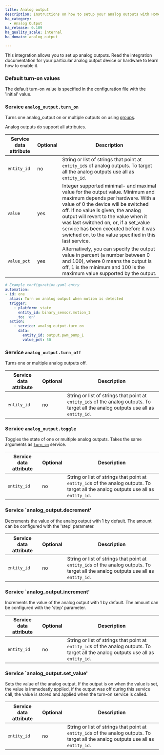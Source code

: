```yaml
---
title: Analog output
description: Instructions on how to setup your analog outputs with Home Assistant.
ha_category:
  - Analog Output
ha_release: 0.109
ha_quality_scale: internal
ha_domain: analog_output

---
```


This integration allows you to set up analog outputs. Read the integration documentation for your particular analog output device or hardware to learn how to enable it.

### Default turn-on values

The default turn-on value is specified in the configuration file with the 'initial' value.

### Service `analog_output.turn_on`

Turns one analog_output on or multiple outputs on using [groups]({{site_root}}/integrations/group/).

Analog outputs do support all attributes. 

| Service data attribute | Optional | Description |
| ---------------------- | -------- | ----------- |
| `entity_id` | no | String or list of strings that point at `entity_id`s of analog outputs. To target all the analog outputs use all as `entity_id`.
| `value` | yes | Integer supported minimal- and maximal value for the output value. Minimum and maximum depends per hardware. With a value of 0 the device will be switched off. If no value is given, the analog output will revert to the value when it was last switched on, or, if a set_value service has been executed before it was swiched on, to the value specified in this last service.
| `value_pct`| yes | Alternatively, you can specify the output value in percent (a number between 0 and 100), where 0 means the output is off, 1 is the minimum and 100 is the maximum value supported by the output.

```yaml
# Example configuration.yaml entry
automation:
- id: one
  alias: Turn on analog output when motion is detected
  trigger:
    - platform: state
      entity_id: binary_sensor.motion_1
      to: 'on'
  action:
    - service: analog_output.turn_on
      data:
        entity_id: output.pwm_pump_1
        value_pct: 50
```

### Service `analog_output.turn_off`

Turns one or multiple analog outputs off.

| Service data attribute | Optional | Description |
| ---------------------- | -------- | ----------- |
| `entity_id` | no | String or list of strings that point at `entity_id`s of the analog outputs. To target all the analog outputs use all as `entity_id`.

### Service `analog_output.toggle`

Toggles the state of one or multiple analog outputs. Takes the same arguments as [`turn_on`](#service-analog_outputturn_on) service.

| Service data attribute | Optional | Description |
| ---------------------- | -------- | ----------- |
| `entity_id` | no | String or list of strings that point at `entity_id`s of the analog outputs. To target all the analog outputs use all as `entity_id`.

### Service `analog_output.decrement'

Decrements the value of the analog output with 1 by default. The amount can be configured with the 'step' parameter.

| Service data attribute | Optional | Description |
| ---------------------- | -------- | ----------- |
| `entity_id` | no | String or list of strings that point at `entity_id`s of the analog outputs. To target all the analog outputs use all as `entity_id`.

### Service `analog_output.increment'

Increments the value of the analog output with 1 by default. The amount can be configured with the 'step' parameter.

| Service data attribute | Optional | Description |
| ---------------------- | -------- | ----------- |
| `entity_id` | no | String or list of strings that point at `entity_id`s of the analog outputs. To target all the analog outputs use all as `entity_id`.

### Service `analog_output.set_value'

Sets the value of the analog output. If the output is on when the value is set, the value is immedeatly applied, if the output was off during this service call, the value is stored and applied when the turn-on service is called.

| Service data attribute | Optional | Description |
| ---------------------- | -------- | ----------- |
| `entity_id` | no | String or list of strings that point at `entity_id`s of the analog outputs. To target all the analog outputs use all as `entity_id`.
